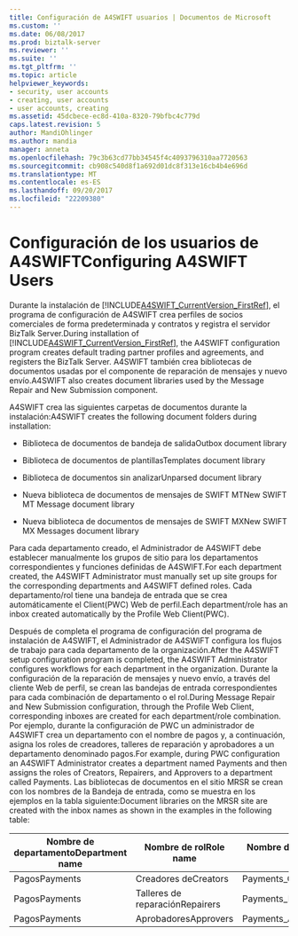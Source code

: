 ```yaml
---
title: Configuración de A4SWIFT usuarios | Documentos de Microsoft
ms.custom: ''
ms.date: 06/08/2017
ms.prod: biztalk-server
ms.reviewer: ''
ms.suite: ''
ms.tgt_pltfrm: ''
ms.topic: article
helpviewer_keywords:
- security, user accounts
- creating, user accounts
- user accounts, creating
ms.assetid: 45dcbece-ec8d-410a-8320-79bfbc4c779d
caps.latest.revision: 5
author: MandiOhlinger
ms.author: mandia
manager: anneta
ms.openlocfilehash: 79c3b63cd77bb34545f4c4093796310aa7720563
ms.sourcegitcommit: cb908c540d8f1a692d01dc8f313e16cb4b4e696d
ms.translationtype: MT
ms.contentlocale: es-ES
ms.lasthandoff: 09/20/2017
ms.locfileid: "22209380"
---
```

# <a name="configuring-a4swift-users"></a><span data-ttu-id="16793-102">Configuración de los usuarios de A4SWIFT</span><span class="sxs-lookup"><span data-stu-id="16793-102">Configuring A4SWIFT Users</span></span>
<span data-ttu-id="16793-103">Durante la instalación de [!INCLUDE[A4SWIFT_CurrentVersion_FirstRef](../../includes/a4swift-currentversion-firstref-md.md)], el programa de configuración de A4SWIFT crea perfiles de socios comerciales de forma predeterminada y contratos y registra el servidor BizTalk Server.</span><span class="sxs-lookup"><span data-stu-id="16793-103">During installation of [!INCLUDE[A4SWIFT_CurrentVersion_FirstRef](../../includes/a4swift-currentversion-firstref-md.md)], the A4SWIFT configuration program creates default trading partner profiles and agreements, and registers the BizTalk Server.</span></span> <span data-ttu-id="16793-104">A4SWIFT también crea bibliotecas de documentos usadas por el componente de reparación de mensajes y nuevo envío.</span><span class="sxs-lookup"><span data-stu-id="16793-104">A4SWIFT also creates document libraries used by the Message Repair and New Submission component.</span></span>  
  
 <span data-ttu-id="16793-105">A4SWIFT crea las siguientes carpetas de documentos durante la instalación:</span><span class="sxs-lookup"><span data-stu-id="16793-105">A4SWIFT creates the following document folders during installation:</span></span>  
  
-   <span data-ttu-id="16793-106">Biblioteca de documentos de bandeja de salida</span><span class="sxs-lookup"><span data-stu-id="16793-106">Outbox document library</span></span>  
  
-   <span data-ttu-id="16793-107">Biblioteca de documentos de plantillas</span><span class="sxs-lookup"><span data-stu-id="16793-107">Templates document library</span></span>  
  
-   <span data-ttu-id="16793-108">Biblioteca de documentos sin analizar</span><span class="sxs-lookup"><span data-stu-id="16793-108">Unparsed document library</span></span>  
  
-   <span data-ttu-id="16793-109">Nueva biblioteca de documentos de mensajes de SWIFT MT</span><span class="sxs-lookup"><span data-stu-id="16793-109">New SWIFT MT Message document library</span></span>  
  
-   <span data-ttu-id="16793-110">Nueva biblioteca de documentos de mensajes de SWIFT MX</span><span class="sxs-lookup"><span data-stu-id="16793-110">New SWIFT MX Messages document library</span></span>  
  
 <span data-ttu-id="16793-111">Para cada departamento creado, el Administrador de A4SWIFT debe establecer manualmente los grupos de sitio para los departamentos correspondientes y funciones definidas de A4SWIFT.</span><span class="sxs-lookup"><span data-stu-id="16793-111">For each department created, the A4SWIFT Administrator must manually set up site groups for the corresponding departments and A4SWIFT defined roles.</span></span> <span data-ttu-id="16793-112">Cada departamento/rol tiene una bandeja de entrada que se crea automáticamente el Client(PWC) Web de perfil.</span><span class="sxs-lookup"><span data-stu-id="16793-112">Each department/role has an inbox created automatically by the Profile Web Client(PWC).</span></span>  
  
 <span data-ttu-id="16793-113">Después de completa el programa de configuración del programa de instalación de A4SWIFT, el Administrador de A4SWIFT configura los flujos de trabajo para cada departamento de la organización.</span><span class="sxs-lookup"><span data-stu-id="16793-113">After the A4SWIFT setup configuration program is completed, the A4SWIFT Administrator configures workflows for each department in the organization.</span></span> <span data-ttu-id="16793-114">Durante la configuración de la reparación de mensajes y nuevo envío, a través del cliente Web de perfil, se crean las bandejas de entrada correspondientes para cada combinación de departamento o el rol.</span><span class="sxs-lookup"><span data-stu-id="16793-114">During Message Repair and New Submission configuration, through the Profile Web Client, corresponding inboxes are created for each department/role combination.</span></span> <span data-ttu-id="16793-115">Por ejemplo, durante la configuración de PWC un administrador de A4SWIFT crea un departamento con el nombre de pagos y, a continuación, asigna los roles de creadores, talleres de reparación y aprobadores a un departamento denominado pagos.</span><span class="sxs-lookup"><span data-stu-id="16793-115">For example, during PWC configuration an A4SWIFT Administrator creates a department named Payments and then assigns the roles of Creators, Repairers, and Approvers to a department called Payments.</span></span> <span data-ttu-id="16793-116">Las bibliotecas de documentos en el sitio MRSR se crean con los nombres de la Bandeja de entrada, como se muestra en los ejemplos en la tabla siguiente:</span><span class="sxs-lookup"><span data-stu-id="16793-116">Document libraries on the MRSR site are created with the inbox names as shown in the examples in the following table:</span></span>  
  
|<span data-ttu-id="16793-117">Nombre de departamento</span><span class="sxs-lookup"><span data-stu-id="16793-117">Department name</span></span>|<span data-ttu-id="16793-118">Nombre de rol</span><span class="sxs-lookup"><span data-stu-id="16793-118">Role name</span></span>|<span data-ttu-id="16793-119">Nombre de la Bandeja de entrada</span><span class="sxs-lookup"><span data-stu-id="16793-119">Inbox name</span></span>|  
|---------------------|---------------|----------------|  
|<span data-ttu-id="16793-120">Pagos</span><span class="sxs-lookup"><span data-stu-id="16793-120">Payments</span></span>|<span data-ttu-id="16793-121">Creadores de</span><span class="sxs-lookup"><span data-stu-id="16793-121">Creators</span></span>|<span data-ttu-id="16793-122">Payments_Creator</span><span class="sxs-lookup"><span data-stu-id="16793-122">Payments_Creator</span></span>|  
|<span data-ttu-id="16793-123">Pagos</span><span class="sxs-lookup"><span data-stu-id="16793-123">Payments</span></span>|<span data-ttu-id="16793-124">Talleres de reparación</span><span class="sxs-lookup"><span data-stu-id="16793-124">Repairers</span></span>|<span data-ttu-id="16793-125">Payments_Repairers</span><span class="sxs-lookup"><span data-stu-id="16793-125">Payments_Repairers</span></span>|  
|<span data-ttu-id="16793-126">Pagos</span><span class="sxs-lookup"><span data-stu-id="16793-126">Payments</span></span>|<span data-ttu-id="16793-127">Aprobadores</span><span class="sxs-lookup"><span data-stu-id="16793-127">Approvers</span></span>|<span data-ttu-id="16793-128">Payments_Approvers</span><span class="sxs-lookup"><span data-stu-id="16793-128">Payments_Approvers</span></span>|